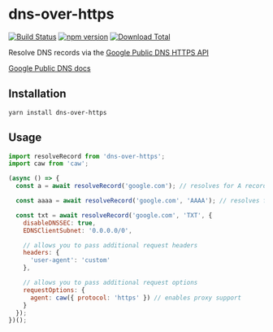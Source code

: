 # dns-over-https

[![Build Status](https://travis-ci.org/buschtoens/dns-over-https.svg)](https://travis-ci.org/buschtoens/dns-over-https)
[![npm version](https://badge.fury.io/js/dns-over-https.svg)](http://badge.fury.io/js/dns-over-https)
[![Download Total](https://img.shields.io/npm/dt/dns-over-https.svg)](http://badge.fury.io/js/dns-over-https)

Resolve DNS records via the [Google Public DNS HTTPS API](https://dns.google.com/query)

[Google Public DNS docs](https://developers.google.com/speed/public-dns/docs/dns-over-https)

## Installation

```
yarn install dns-over-https
```

## Usage

```js
import resolveRecord from 'dns-over-https';
import caw from 'caw';

(async () => {
  const a = await resolveRecord('google.com'); // resolves for A records

  const aaaa = await resolveRecord('google.com', 'AAAA'); // resolves for AAAA records

  const txt = await resolveRecord('google.com', 'TXT', {
    disableDNSSEC: true,
    EDNSClientSubnet: '0.0.0.0/0',

    // allows you to pass additional request headers
    headers: {
      'user-agent': 'custom'
    },

    // allows you to pass additional request options
    requestOptions: {
      agent: caw({ protocol: 'https' }) // enables proxy support
    }
  });
})();
```
